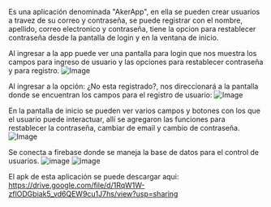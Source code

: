 Es una aplicación denominada "AkerApp", en ella se pueden crear usuarios a travez de su correo y contraseña, se puede registrar con el nombre, apellido, correo electronico y contraseña, tiene la opcion para restablecer contraseña desde la pantalla de login y en la ventana de inicio. 

Al ingresar a la app puede ver una pantalla para login que nos muestra los campos para ingreso de usuario 
y las opciones para restablecer contraseña y para registro.
![Image](https://user-images.githubusercontent.com/53588767/113199756-1c3ee680-922d-11eb-92bd-debf7c53d4b1.jpeg)

Al ingresar a la opción: ¿No esta registrado?, nos direccionará a la pantalla donde se encuentran los campos para el registro de usuario:
![Image](https://user-images.githubusercontent.com/53588767/113202141-03840000-9230-11eb-8481-222e6897679b.jpeg)



En la pantalla de inicio se pueden ver varios campos y botones con los que el usuario puede interactuar,
allí se agregaron las funciones para restablecer la contraseña, cambiar de email y cambio de contraseña.
![Image](https://user-images.githubusercontent.com/53588767/113199910-498b9480-922d-11eb-93d6-9059fb6d9b33.jpeg)


Se conecta a firebase donde se maneja la base de datos para el control de usuarios. 
![image](https://user-images.githubusercontent.com/53588767/113199655-003b4500-922d-11eb-8ad1-67d1f0579e48.png)
![image](https://user-images.githubusercontent.com/53588767/113200168-9bccb580-922d-11eb-91a2-766c9e168983.png)


El apk de esta aplicación se puede descargar aqui: https://drive.google.com/file/d/1RqW1W-zflODGbiak5_vd6QEW9cu1J7hs/view?usp=sharing
